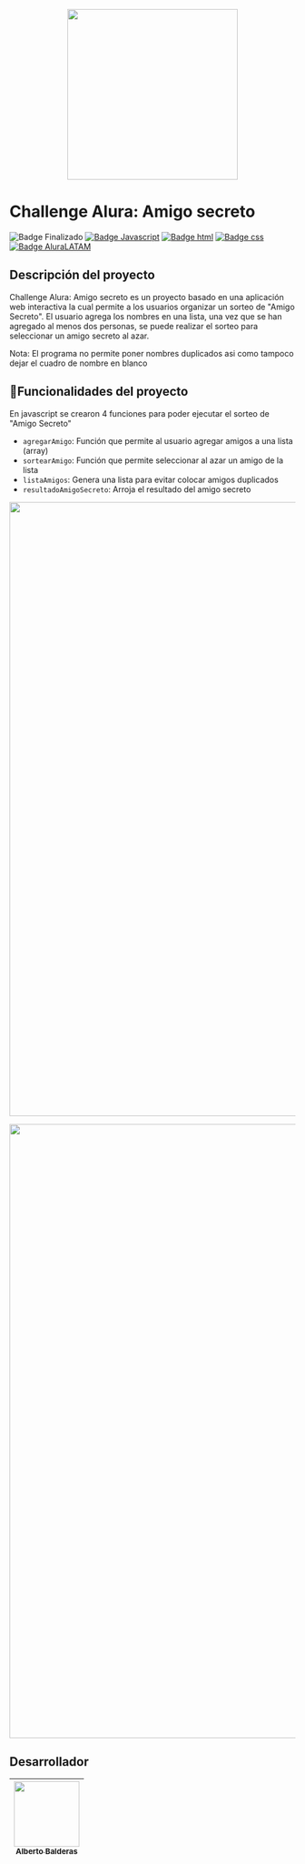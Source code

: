 
<p align="center">
  <img src="https://github.com/user-attachments/assets/a7e8440e-e13d-463e-9818-1801ac265450" width="300">
</p>
<h1>Challenge Alura: Amigo secreto</h1>

![Badge Finalizado](https://img.shields.io/badge/STATUS-Finalizado-green)
[![Badge Javascript](https://img.shields.io/badge/Leng-Javascript-yellow)](https://developer.mozilla.org/es/docs/Web/JavaScript)
[![Badge html](https://img.shields.io/badge/Leng-html-orange)](https://developer.mozilla.org/es/docs/Web/HTML)
[![Badge css](https://img.shields.io/badge/Leng-css-blue)](https://developer.mozilla.org/es/docs/Web/CSS)
[![Badge AluraLATAM](https://img.shields.io/badge/Alura-LATAM-green)](https://www.aluracursos.com/)

## Descripción del proyecto

Challenge Alura: Amigo secreto es un proyecto basado en una aplicación web interactiva la cual permite a los usuarios organizar un sorteo de "Amigo Secreto". El usuario agrega los nombres en una lista, una vez que se han agregado al menos dos personas, se puede realizar el sorteo para seleccionar un amigo secreto al azar.

Nota: El programa no permite poner nombres duplicados asi como tampoco dejar el cuadro de nombre en blanco


## :hammer:Funcionalidades del proyecto

En javascript se crearon 4 funciones para poder ejecutar el sorteo de "Amigo Secreto"

- `agregarAmigo`: Función que permite al usuario agregar amigos a una lista (array)
- `sortearAmigo`: Función que permite seleccionar al azar un amigo de la lista
- `listaAmigos`: Genera una lista para evitar colocar amigos duplicados
- `resultadoAmigoSecreto`: Arroja el resultado del amigo secreto

<p align="center">
  <img src="https://github.com/user-attachments/assets/d0a9048a-0cc4-4e74-81ba-5d6b474c6d47" width="1080">
</p>

<p align="center">
  <img src="https://github.com/user-attachments/assets/e3288b1f-f625-4c02-bee7-b270b7f78cef" width="1080">
</p>

## Desarrollador

| [<img src="https://avatars.githubusercontent.com/u/114206027?v=4" width=115><br><sub>Alberto Balderas</sub>](https://github.com/Basahart) |  
| :---: |
